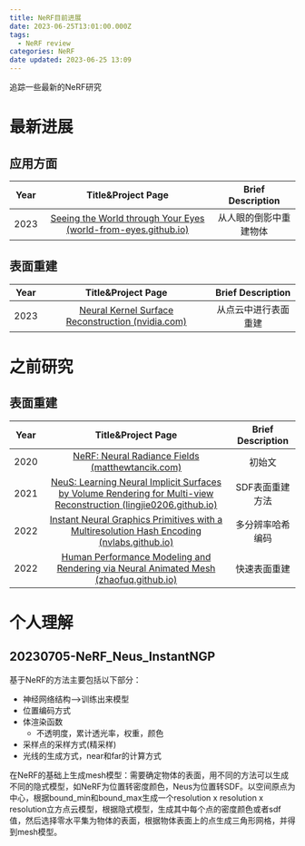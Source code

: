 ```yaml
---
title: NeRF目前进展
date: 2023-06-25T13:01:00.000Z
tags:
  - NeRF review
categories: NeRF
date updated: 2023-06-25 13:09
---
```


追踪一些最新的NeRF研究

<!-- more -->
# 最新进展

## 应用方面

| Year |                                          Title&Project Page                                          |   Brief Description    |
| ---- |:----------------------------------------------------------------------------------------------------:|:----------------------:|
| 2023 | [Seeing the World through Your Eyes (world-from-eyes.github.io)](https://world-from-eyes.github.io/) | 从人眼的倒影中重建物体 |                                                                                                      |                        |

## 表面重建

| Year |                                          Title&Project Page                                          |   Brief Description    |
| ---- |:----------------------------------------------------------------------------------------------------:|:----------------------:|
| 2023 | [Neural Kernel Surface Reconstruction (nvidia.com)](https://research.nvidia.com/labs/toronto-ai/NKSR/) | 从点云中进行表面重建 |                                                                                                      |                        |


# 之前研究

## 表面重建

| Year |                                                                       Title&Project Page                                                                        | Brief Description |
| ---- |:---------------------------------------------------------------------------------------------------------------------------------------------------------------:|:-----------------:|
| 2020 |                                     [NeRF: Neural Radiance Fields (matthewtancik.com)](https://www.matthewtancik.com/nerf)                                      |      初始文       |
| 2021 | [NeuS: Learning Neural Implicit Surfaces by Volume Rendering for Multi-view Reconstruction (lingjie0206.github.io)](https://lingjie0206.github.io/papers/NeuS/) |  SDF表面重建方法  |
| 2022 |               [Instant Neural Graphics Primitives with a Multiresolution Hash Encoding (nvlabs.github.io)](https://nvlabs.github.io/instant-ngp/)               | 多分辨率哈希编码  |
| 2022 |   [Human Performance Modeling and Rendering via Neural Animated Mesh (zhaofuq.github.io)](https://zhaofuq.github.io/NeuralAM/)                                                                                                                                                              |   快速表面重建             |


# 个人理解
## 20230705-NeRF_Neus_InstantNGP

基于NeRF的方法主要包括以下部分：
- 神经网络结构-->训练出来模型
- 位置编码方式
- 体渲染函数
    - 不透明度，累计透光率，权重，颜色
- 采样点的采样方式(精采样)
- 光线的生成方式，near和far的计算方式

在NeRF的基础上生成mesh模型：需要确定物体的表面，用不同的方法可以生成不同的隐式模型，如NeRF为位置转密度颜色，Neus为位置转SDF。以空间原点为中心，根据bound_min和bound_max生成一个resolution x resolution x resolution立方点云模型，根据隐式模型，生成其中每个点的密度颜色或者sdf值，然后选择零水平集为物体的表面，根据物体表面上的点生成三角形网格，并得到mesh模型。


